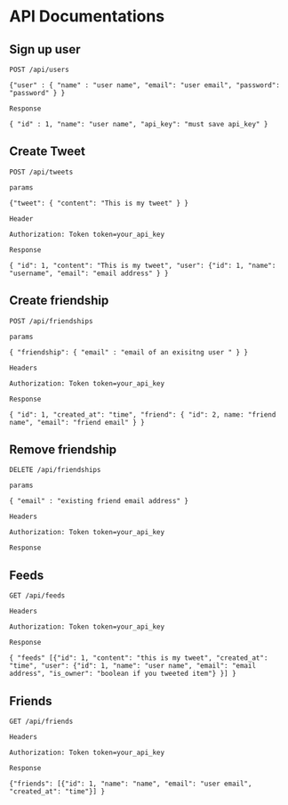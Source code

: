 # API Documentations

## Sign up user

	POST /api/users 
	
	{"user" : { "name" : "user name", "email": "user email", "password": "password" } }
	
	Response
	
	{ "id" : 1, "name": "user name", "api_key": "must save api_key" }
	
	
## Create Tweet

	POST /api/tweets 
	
	params
	
	{"tweet": { "content": "This is my tweet" } }
	
	Header
	
	Authorization: Token token=your_api_key
	
	Response
	
	{ "id": 1, "content": "This is my tweet", "user": {"id": 1, "name": "username", "email": "email address" } }
	
	
## Create friendship

	POST /api/friendships
	
	params
	
	{ "friendship": { "email" : "email of an exisitng user " } }
	
	Headers
	
	Authorization: Token token=your_api_key
	
	Response
	
	{ "id": 1, "created_at": "time", "friend": { "id": 2, name: "friend name", "email": "friend email" } }
	
	
## Remove friendship

	DELETE /api/friendships
	
	params
	
	{ "email" : "existing friend email address" }
	
	Headers
	
	Authorization: Token token=your_api_key
	
	Response
	

## Feeds
	
	GET /api/feeds
	
	Headers
	
	Authorization: Token token=your_api_key

	Response
	
	{ "feeds" [{"id": 1, "content": "this is my tweet", "created_at": "time", "user": {"id": 1, "name": "user name", "email": "email address", "is_owner": "boolean if you tweeted item"} }] }
	
## Friends

	GET /api/friends
	
	Headers 
	
	Authorization: Token token=your_api_key
	
	Response
	
	{"friends": [{"id": 1, "name": "name", "email": "user email", "created_at": "time"}] }
	
